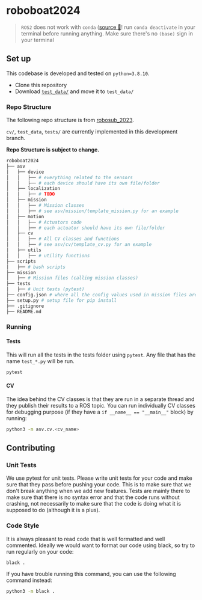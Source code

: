 # roboboat2024

> `ROS2` does not work with `conda` ([source 👀](https://docs.ros.org/en/rolling/How-To-Guides/Installation-Troubleshooting.html#anaconda-python-conflict)! run `conda deactivate` in your terminal before running anything. Make sure there's no `(base)` sign in your terminal

## Set up

This codebase is developed and tested on `python=3.8.10`.

- Clone this repository
- Download [`test_data/`](https://photos.app.goo.gl/y2SMzxv5S6S4NbCj6) and move it to `test_data/`


### Repo Structure

The following repo structure is from [robosub_2023](https://github.com/InspirationRobotics/robosub_2023).

`cv/`, `test_data`, `tests/` are currently implemented in this development branch. 

**Repo Structure is subject to change.**

```bash
roboboat2024
├── asv
│   ├── device
│   │   ├── # everything related to the sensors
│   │   ├── # each device should have its own file/folder
│   ├── localization 
│   │   ├── # TODO
│   ├── mission 
│   │   ├── # Mission classes
│   │   ├── # see asv/mission/template_mission.py for an example
│   ├── motion
│   │   ├── # Actuators code
│   │   ├── # each actuator should have its own file/folder
│   ├── cv
│   │   ├── # All CV classes and functions
│   │   ├── # see asv/cv/template_cv.py for an example
│   ├── utils
│   │   ├── # utility functions
├── scripts
│   ├── # bash scripts
├── mission
│   ├── # Mission files (calling mission classes)
├── tests
│   ├── # Unit tests (pytest)
├── config.json # where all the config values used in mission files are stored
├── setup.py # setup file for pip install
├── .gitignore
├── README.md
```

### Running

#### Tests

This will run all the tests in the tests folder using `pytest`.
Any file that has the name `test_*.py` will be run.

```bash
pytest
```

#### CV

The idea behind the CV classes is that they are run in a separate thread and they publish their results to a ROS topic.
You can run individually CV classes for debugging purpose (if they have a `if __name__ == "__main__"` block) by running:

```bash
python3 -m asv.cv.<cv_name>
```

## Contributing

### Unit Tests

We use pytest for unit tests. Please write unit tests for your code and make sure that they pass before pushing your code.
This is to make sure that we don't break anything when we add new features.
Tests are mainly there to make sure that there is no syntax error and that the code runs without crashing, not necessarily to make sure that the code is doing what it is supposed to do (although it is a plus).

### Code Style

It is always pleasant to read code that is well formatted and well commented.
Ideally we would want to format our code using black, so try to run regularly on your code:

```bash
black .
```

If you have trouble running this command, you can use the following command instead:

```bash
python3 -m black .
```